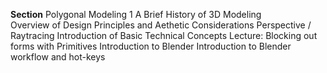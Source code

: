**Section**
Polygonal Modeling 1
A Brief History of 3D Modeling  
Overview of Design Principles and Aethetic Considerations
Perspective / Raytracing
Introduction of Basic Technical Concepts
Lecture: Blocking out forms with Primitives
Introduction to Blender
Introduction to Blender workflow and hot-keys


